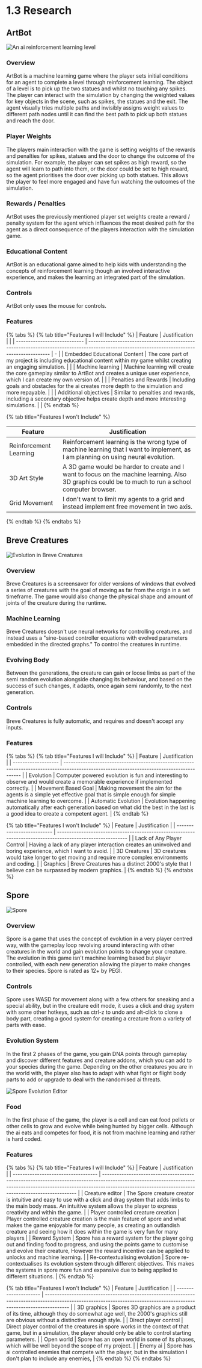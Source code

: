# 1.3 Research

## ArtBot

![An ai reinforcement learning level](<../.gitbook/assets/image (1) (1) (1).png>)

### Overview

ArtBot is a machine learning game where the player sets initial conditions for an agent to complete a level through reinforcement learning. The object of a level is to pick up the two statues and whilst no touching any spikes. The player can interact with the simulation by changing the weighted values for key objects in the scene, such as spikes, the statues and the exit. The agent visually tries multiple paths and invisibly assigns weight values to different path nodes until it can find the best path to pick up both statues and reach the door.

### Player Weights

The players main interaction with the game is setting weights of the rewards and penalties for spikes, statues and the door to change the outcome of the simulation. For example, the player can set spikes as high reward, so the agent will learn to path into them, or the door could be set to high reward, so the agent prioritises the door over picking up both statues. This allows the player to feel more engaged and have fun watching the outcomes of the simulation.

### Rewards / Penalties

ArtBot uses the previously mentioned player set weights create a reward / penalty system for the agent which influences the most desired path for the agent as a direct consequence of the players interaction with the simulation game.

### Educational Content

ArtBot is an educational game aimed to help kids with understanding the concepts of reinforcement learning though an involved interactive experience, and makes the learning an integrated part of the simulation.

### Controls

ArtBot only uses the mouse for controls.

### Features

{% tabs %}
{% tab title="Features I will Include" %}
| Feature                      | Justification                                                                                                                                |   |
| ---------------------------- | -------------------------------------------------------------------------------------------------------------------------------------------- | - |
| Embedded Educational Content | The core part of my project is including educational content within my game whilst creating an engaging simulation.                          |   |
| Machine learning             | Machine learning will create the core gameplay similar to ArtBot and creates a unique user experience, which I can create my own version of. |   |
| Penalties and Rewards        | Including goals and obstacles for the ai creates more depth to the simulation and more repayable.                                            |   |
| Additional objectives        | Similar to penalties and rewards, including a secondary objective helps create depth and more interesting simulations.                       |   |
{% endtab %}

{% tab title="Features I won't Include" %}


| Feature                | Justification                                                                                                                                        |
| ---------------------- | ---------------------------------------------------------------------------------------------------------------------------------------------------- |
| Reinforcement Learning | Reinforcement learning is the wrong type of machine learning that I want to implement, as I am planning on using neural evolution.                   |
| 3D Art Style           | A 3D game would be harder to create and I want to focus on the machine learning. Also 3D graphics could be to much to run a school computer browser. |
| Grid Movement          | I don't want to limit my agents to a grid and instead implement free movement in two axis.                                                           |
{% endtab %}
{% endtabs %}

## Breve Creatures

![Evolution in Breve Creatures](<../.gitbook/assets/image (2) (1) (1).png>)

### Overview

Breve Creatures is a screensaver for older versions of windows that evolved a series of creatures with the goal of moving as far from the origin in a set timeframe. The game would also change the physical shape and amount of joints of the creature during the runtime.

### Machine Learning

Breve Creatures doesn't use neural networks for controlling creatures, and instead uses a "sine-based controller equations with evolved parameters embedded in the directed graphs." To control the creatures in runtime.

### Evolving Body

Between the generations, the creature can gain or loose limbs as part of the semi random evolution alongside changing its behaviour, and based on the success of such changes, it adapts, once again semi randomly, to the next generation.

### Controls

Breve Creatures is fully automatic, and requires and doesn't accept any inputs.

### Features

{% tabs %}
{% tab title="Features I will Include" %}
| Feature             | Justification                                                                                                                              |
| ------------------- | ------------------------------------------------------------------------------------------------------------------------------------------ |
| Evolution           | Computer powered evolution is fun and interesting to observe and would create a memorable experience if implemented correctly.             |
| Movement Based Goal | Making movement the aim for the agents is a simple yet effective goal that is simple enough for simple machine learning to overcome.       |
| Automatic Evolution | Evolution happening automatically after each generation based on what did the best in the last is a good idea to create a competent agent. |
{% endtab %}

{% tab title="Features I won't Include" %}
| Feature                    | Justification                                                                                               |
| -------------------------- | ----------------------------------------------------------------------------------------------------------- |
| Lack of Any Player Control | Having a lack of any player interaction creates an uninvolved and boring experience, which I want to avoid. |
| 3D Creatures               | 3D creatures would take longer to get moving and require more complex environments and coding.              |
| Graphics                   | Breve Creatures has a distinct 2000's style that I believe can be surpassed by modern graphics.             |
{% endtab %}
{% endtabs %}

## Spore

![Spore](<../.gitbook/assets/image (7).png>)

### Overview

Spore is a game that uses the concept of evolution in a very player centred way, with the gameplay loop revolving around interacting with other creatures in the world and gain evolution points to change your creature. The evolution in this game isn't machine learning based but player controlled, with each new generation allowing the player to make changes to their species. Spore is rated as 12+ by PEGI.

### Controls

Spore uses WASD for movement along with a few others for sneaking and a special ability, but in the creature edit mode, it uses a click and drag system with some other hotkeys, such as ctrl-z to undo and alt-click to clone a body part, creating a good system for creating a creature from a variety of parts with ease.

### Evolution System

In the first 2 phases of the game, you gain DNA points through gameplay and discover different features and creature addons, which you can add to your species during the game. Depending on the other creatures you are in the world with, the player also has to adapt with what fight or flight body parts to add or upgrade to deal with the randomised ai threats.

![Spore Evolution Editor](<../.gitbook/assets/image (2) (1) (1) (1).png>)

### Food

In the first phase of the game, the player is a cell and can eat food pellets or other cells to grow and evolve while being hunted by bigger cells. Although the ai eats and competes for food, it is not from machine learning and rather is hard coded.

### Features

{% tabs %}
{% tab title="Features I will Include" %}
| Feature                             | Justification                                                                                                                                                                                                                   |
| ----------------------------------- | ------------------------------------------------------------------------------------------------------------------------------------------------------------------------------------------------------------------------------- |
| Creature editor                     | The Spore creature creator is intuitive and easy to use with a click and drag system that adds limbs to the main body mass. An intuitive system allows the player to express creativity and within the game.                    |
| Player controlled creature creation | Player controlled creature creation is the main feature of spore and what makes the game enjoyable for many people, as creating an outlandish creature and seeing how it does within the game is very fun for many players      |
| Reward System                       | Spore has a reward system for the player going out and finding food to progress, and using the points game to customise and evolve their creature, However the reward incentive can be applied to unlocks and machine learning. |
| Re-contextualising evolution        | Spore re-contextualises its evolution system through different objectives. This makes the systems in spore more fun and expansive due to being applied to different situations.                                                 |
{% endtab %}

{% tab title="Features I won't Include" %}
| Feature               | Justification                                                                                                                                                          |
| --------------------- | ---------------------------------------------------------------------------------------------------------------------------------------------------------------------- |
| 3D graphics           | Spores 3D graphics are a product of its time, although they do somewhat age well, the 2000's graphics still are obvious without a distinctive enough style.            |
| Direct player control | Direct player control of the creatures in spore works in the context of that game, but in a simulation, the player should only be able to control starting parameters. |
| Open world            | Spore has an open world in some of its phases, which will be well beyond the scope of my project.                                                                      |
| Enemy ai              | Spore has ai controlled enemies that compete with the player, but in the simulation I don't plan to include any enemies,                                               |
{% endtab %}
{% endtabs %}
